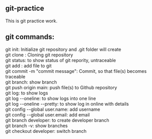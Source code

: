 ## git-practice
This is git practice work.

## git commands:
git init: Initialize git repository and .git folder will create<br>
git clone <git repository URL>: Cloning git repository <br>
git status: to show status of git repority, untraceable<br>
git add <file name>: add file to git <br>
git commit -m "commit message": Commit, so that file(s) becomes traceable<br>
git branch: show branch <br>
git push origin main: push file(s) to Github repository<br>
git log: to show logs <br>
git log --oneline: to show logs into one line<br>
git log --oneline --pretty: to show log in online with details<br>
git config --global user.name: add username <br>
git config --global user.email: add email <br>
git branch developer: to create developer branch<br>
git branch -v: show branches <br>
git checkout developer: switch branch <br>
